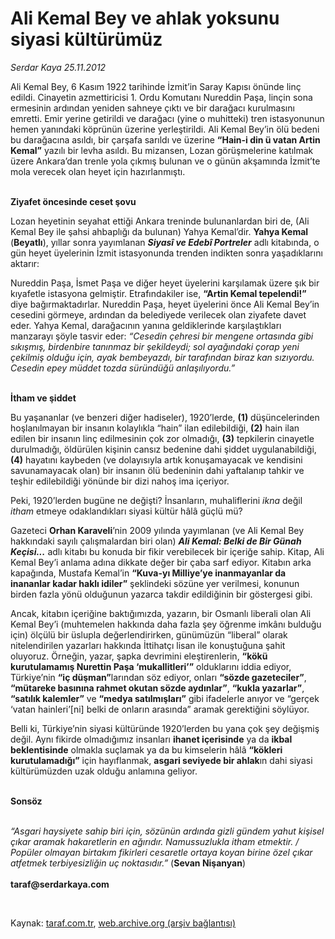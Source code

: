 # Ali Kemal Bey ve ahlak yoksunu siyasi kültürümüz

*Serdar Kaya 25.11.2012*

<div class="yazi"><p>Ali Kemal Bey, 6 Kasım 1922 tarihinde İzmit’in Saray Kapısı önünde linç edildi. Cinayetin azmettiricisi 1. Ordu Komutanı Nureddin Paşa, linçin sona ermesinin ardından yeniden sahneye çıktı ve bir darağacı kurulmasını emretti. Emir yerine getirildi ve darağacı (yine o muhitteki) tren istasyonunun hemen yanındaki köprünün üzerine yerleştirildi. Ali Kemal Bey’in ölü bedeni bu darağacına asıldı, bir çarşafa sarıldı ve üzerine <b>“Hain-i din ü vatan Artin Kemal”</b> yazılı bir levha asıldı. Bu mizansen, Lozan görüşmelerine katılmak üzere Ankara’dan trenle yola çıkmış bulunan ve o günün akşamında İzmit’te mola verecek olan heyet için hazırlanmıştı.</p>
<p><b><br/>Ziyafet öncesinde ceset şovu</b></p>
<p>Lozan heyetinin seyahat ettiği Ankara treninde bulunanlardan biri de, (Ali Kemal Bey ile şahsi ahbaplığı da bulunan) Yahya Kemal’dir. <b>Yahya Kemal</b> (<b>Beyatlı</b>), yıllar sonra yayımlanan <b><i>Siyasî ve Edebî Portreler</i></b> adlı kitabında, o gün heyet üyelerinin İzmit istasyonunda trenden indikten sonra yaşadıklarını aktarır:</p>
<p>Nureddin Paşa, İsmet Paşa ve diğer heyet üyelerini karşılamak üzere şık bir kıyafetle istasyona gelmiştir. Etrafındakiler ise, <b>“Artin Kemal tepelendi!”</b> diye bağırmaktadırlar. Nureddin Paşa, heyet üyelerini önce Ali Kemal Bey’in cesedini görmeye, ardından da belediyede verilecek olan ziyafete davet eder. Yahya Kemal, darağacının yanına geldiklerinde karşılaştıkları manzarayı şöyle tasvir eder: <i>“Cesedin çehresi bir mengene ortasında gibi sıkışmış, birdenbire tanınmaz bir şekildeydi; sol ayağındaki çorap yeni çekilmiş olduğu için, ayak bembeyazdı, bir tarafından biraz kan sızıyordu. Cesedin epey müddet tozda süründüğü anlaşılıyordu.”</i></p>
<p><b><br/>İtham ve şiddet</b></p>
<p>Bu yaşananlar (ve benzeri diğer hadiseler), 1920’lerde, <b>(1)</b> düşüncelerinden hoşlanılmayan bir insanın kolaylıkla “hain” ilan edilebildiği, <b>(2)</b> hain ilan edilen bir insanın linç edilmesinin çok zor olmadığı, <b>(3)</b> tepkilerin cinayetle durulmadığı, öldürülen kişinin cansız bedenine dahi şiddet uygulanabildiği, <b>(4)</b> hayatını kaybeden (ve dolayısıyla artık konuşamayacak ve kendisini savunamayacak olan) bir insanın ölü bedeninin dahi yaftalanıp tahkir ve teşhir edilebildiği yönünde bir dizi nahoş ima içeriyor.</p>
<p>Peki, 1920’lerden bugüne ne değişti? İnsanların, muhaliflerini <i>ikna</i> değil <i>itham</i> etmeye odaklandıkları siyasi kültür hâlâ güçlü mü?</p>
<p>Gazeteci <b>Orhan Karaveli</b>’nin 2009 yılında yayımlanan (ve Ali Kemal Bey hakkındaki sayılı çalışmalardan biri olan) <b><i>Ali Kemal: Belki de Bir Günah Keçisi...</i></b> adlı kitabı bu konuda bir fikir verebilecek bir içeriğe sahip. Kitap, Ali Kemal Bey’i anlama adına dikkate değer bir çaba sarf ediyor. Kitabın arka kapağında, Mustafa Kemal’in <b>“Kuva-yı Milliye’ye inanmayanlar da inananlar kadar haklı idiler”</b> şeklindeki sözüne yer verilmesi, konunun birden fazla yönü olduğunun yazarca takdir edildiğinin bir göstergesi gibi.</p>
<p>Ancak, kitabın içeriğine baktığımızda, yazarın, bir Osmanlı liberali olan Ali Kemal Bey’i (muhtemelen hakkında daha fazla şey öğrenme imkânı bulduğu için) ölçülü bir üslupla değerlendirirken, günümüzün “liberal” olarak nitelendirilen yazarları hakkında İttihatçı lisan ile konuştuğuna şahit oluyoruz. Örneğin, yazar, şapka devrimini eleştirenlerin, <b>“kökü kurutulamamış Nurettin Paşa ‘mukallitleri’”</b> olduklarını iddia ediyor, Türkiye’nin <b>“iç düşman”</b>larından söz ediyor, onları <b>“sözde gazeteciler”</b>, <b>“mütareke basınına rahmet okutan sözde aydınlar”</b>, <b>“kukla yazarlar”</b>, <b>“satılık kalemler”</b> ve <b>“medya satılmışları”</b> gibi ifadelerle anıyor ve “gerçek ‘vatan hainleri’[ni] belki de onların arasında” aramak gerektiğini söylüyor.</p>
<p>Belli ki, Türkiye’nin siyasi kültüründe 1920’lerden bu yana çok şey değişmiş değil. Aynı fikirde olmadığımız insanları <b>ihanet içerisinde</b> ya da <b>ikbal beklentisinde</b> olmakla suçlamak ya da bu kimselerin hâlâ <b>“kökleri kurutulamadığı”</b> için hayıflanmak, <b>asgari seviyede bir ahlak</b>ın dahi siyasi kültürümüzden uzak olduğu anlamına geliyor.</p>
<p><b><br/>Sonsöz</b></p>
<p><i><br/>“Asgari haysiyete sahip biri için, sözünün ardında gizli gündem yahut kişisel çıkar aramak hakaretlerin en ağırıdır. Namussuzlukla itham etmektir. / Popüler olmayan birtakım fikirleri cesaretle ortaya koyan birine özel çıkar atfetmek terbiyesizliğin uç noktasıdır.”</i> (<b>Sevan Nişanyan</b>)<br/><br/><b>taraf@serdarkaya.com</b></p>
<p> </p>
</div>

Kaynak: [taraf.com.tr](http://www.taraf.com.tr:80/serdar-kaya/makale-ali-kemal-bey-ve-ahlak-yoksunu-siyasi-kulturumuz.htm), [web.archive.org (arşiv bağlantısı)](http://web.archive.org/web/20131213011150/http://www.taraf.com.tr:80/serdar-kaya/makale-ali-kemal-bey-ve-ahlak-yoksunu-siyasi-kulturumuz.htm)

